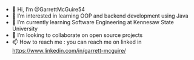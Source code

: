 - 👋 Hi, I’m @GarrettMcGuire54
- 👀 I’m interested in learning OOP and backend development using Java
- 🌱 I’m currently learning Software Engineering at Kennesaw State University
- 💞️ I’m looking to collaborate on open source projects 
- 📫 How to reach me : you can reach me on linked in https://www.linkedin.com/in/garrett-mcguire/

<!---
GarrettMcGuire54/GarrettMcGuire54 is a ✨ special ✨ repository because its `README.md` (this file) appears on your GitHub profile.
You can click the Preview link to take a look at your changes.
--->
